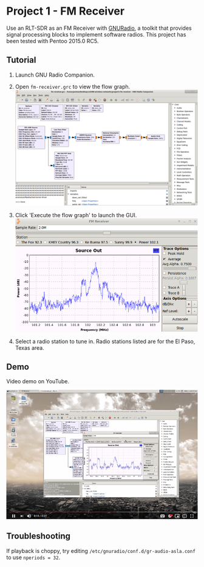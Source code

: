 # Project 1 - FM Receiver

Use an RLT-SDR as an FM Receiver with [GNURadio](https://www.gnuradio.org/), a toolkit that provides signal processing blocks to implement software radios. This project has been tested with Pentoo 2015.0 RC5.

## Tutorial

1. Launch GNU Radio Companion.

1. Open `fm-receiver.grc` to view the flow graph.
![flow-graph](images/flow-graph.png)

1. Click 'Execute the flow graph' to launch the GUI.
![gui](images/gui.png)

1. Select a radio station to tune in. Radio stations listed are for the El Paso, Texas area.

## Demo

Video demo on YouTube.

[![demo](images/demo-thumbnail.png)](https://youtu.be/RItPEZM5CRo "click to watch")

## Troubleshooting

If playback is choppy, try editing `/etc/gnuradio/conf.d/gr-audio-asla.conf` to use `nperiods = 32`.
